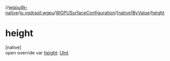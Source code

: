 //[wgpu4k-native](../../../../index.md)/[io.ygdrasil.wgpu](../../index.md)/[WGPUSurfaceConfiguration](../index.md)/[[native]ByValue](index.md)/[height](height.md)

# height

[native]\
open override var [height](height.md): [UInt](https://kotlinlang.org/api/core/kotlin-stdlib/kotlin/-u-int/index.html)